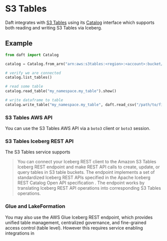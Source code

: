 # S3 Tables

Daft integrates with [S3 Tables](https://docs.aws.amazon.com/AmazonS3/latest/userguide/s3-tables.html) using its [Catalog](../catalogs.md) interface which supports both reading and writing S3 Tables via Iceberg.

## Example

```python
from daft import Catalog

catalog = Catalog.from_arn("arn:aws:s3tables:<region>:<account>:bucket/<bucket>")

# verify we are connected
catalog.list_tables()

# read some table
catalog.read_table("my_namespace.my_table").show()

# write dataframe to table
catalog.write_table("my_namespace.my_table", daft.read_csv("/path/to/file.csv"))
```

### S3 Tables AWS API

You can use the S3 Tables AWS API via a `boto3` client or `boto3` session.

### S3 Tables Iceberg REST API

The S3 Tables service supports

> You can connect your Iceberg REST client to the Amazon S3 Tables Iceberg REST endpoint and make REST API calls to create, update, or query tables in S3 table buckets. The endpoint implements a set of standardized Iceberg REST APIs specified in the Apache Iceberg REST Catalog Open API specification . The endpoint works by translating Iceberg REST API operations into corresponding S3 Tables operations.

### Glue and LakeFormation

You may also use the AWS Glue Iceberg REST endpoint, which provides unified table management, centralized governance, and fine-grained access control (table level). However this requires service enabling integrations in
